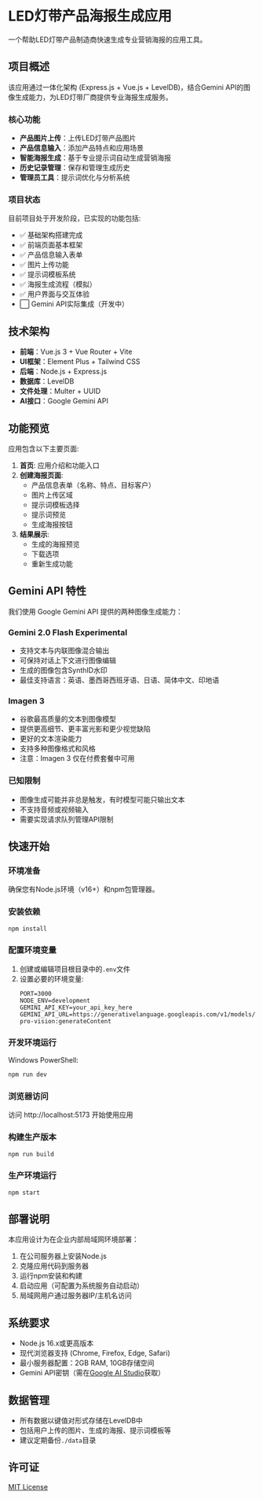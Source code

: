 # LED灯带产品海报生成应用

一个帮助LED灯带产品制造商快速生成专业营销海报的应用工具。

## 项目概述

该应用通过一体化架构 (Express.js + Vue.js + LevelDB)，结合Gemini API的图像生成能力，为LED灯带厂商提供专业海报生成服务。

### 核心功能

- **产品图片上传**：上传LED灯带产品图片
- **产品信息输入**：添加产品特点和应用场景
- **智能海报生成**：基于专业提示词自动生成营销海报
- **历史记录管理**：保存和管理生成历史
- **管理员工具**：提示词优化与分析系统

### 项目状态

目前项目处于开发阶段，已实现的功能包括:

- ✅ 基础架构搭建完成
- ✅ 前端页面基本框架
- ✅ 产品信息输入表单
- ✅ 图片上传功能 
- ✅ 提示词模板系统
- ✅ 海报生成流程（模拟）
- ✅ 用户界面与交互体验
- ⬜ Gemini API实际集成（开发中）

## 技术架构

- **前端**：Vue.js 3 + Vue Router + Vite
- **UI框架**：Element Plus + Tailwind CSS
- **后端**：Node.js + Express.js
- **数据库**：LevelDB
- **文件处理**：Multer + UUID
- **AI接口**：Google Gemini API

## 功能预览

应用包含以下主要页面:

1. **首页**: 应用介绍和功能入口
2. **创建海报页面**: 
   - 产品信息表单（名称、特点、目标客户）
   - 图片上传区域
   - 提示词模板选择
   - 提示词预览
   - 生成海报按钮
3. **结果展示**:
   - 生成的海报预览
   - 下载选项
   - 重新生成功能

## Gemini API 特性

我们使用 Google Gemini API 提供的两种图像生成能力：

### Gemini 2.0 Flash Experimental
- 支持文本与内联图像混合输出
- 可保持对话上下文进行图像编辑
- 生成的图像包含SynthID水印
- 最佳支持语言：英语、墨西哥西班牙语、日语、简体中文、印地语

### Imagen 3
- 谷歌最高质量的文本到图像模型
- 提供更高细节、更丰富光影和更少视觉缺陷
- 更好的文本渲染能力
- 支持多种图像格式和风格
- 注意：Imagen 3 仅在付费套餐中可用

### 已知限制
- 图像生成可能并非总是触发，有时模型可能只输出文本
- 不支持音频或视频输入
- 需要实现请求队列管理API限制

## 快速开始

### 环境准备

确保您有Node.js环境（v16+）和npm包管理器。

### 安装依赖

```bash
npm install
```

### 配置环境变量

1. 创建或编辑项目根目录中的`.env`文件
2. 设置必要的环境变量:
   ```
   PORT=3000
   NODE_ENV=development
   GEMINI_API_KEY=your_api_key_here
   GEMINI_API_URL=https://generativelanguage.googleapis.com/v1/models/gemini-pro-vision:generateContent
   ```

### 开发环境运行

Windows PowerShell:
```bash
npm run dev
```

### 浏览器访问

访问 http://localhost:5173 开始使用应用

### 构建生产版本

```bash
npm run build
```

### 生产环境运行

```bash
npm start
```

## 部署说明

本应用设计为在企业内部局域网环境部署：

1. 在公司服务器上安装Node.js
2. 克隆应用代码到服务器
3. 运行npm安装和构建
4. 启动应用（可配置为系统服务自动启动）
5. 局域网用户通过服务器IP/主机名访问

## 系统要求

- Node.js 16.x或更高版本
- 现代浏览器支持 (Chrome, Firefox, Edge, Safari)
- 最小服务器配置：2GB RAM, 10GB存储空间
- Gemini API密钥（需在[Google AI Studio](https://ai.google.dev/)获取）

## 数据管理

- 所有数据以键值对形式存储在LevelDB中
- 包括用户上传的图片、生成的海报、提示词模板等
- 建议定期备份`./data`目录

## 许可证

[MIT License](LICENSE) 